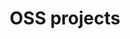 ---
title: OSS projects
summary: Here are a list of open source projects
description: Make sure you check the contributing docs and the code of conduct before contributing.
---